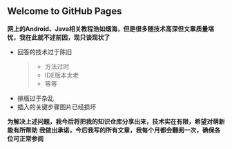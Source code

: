 ## Welcome to GitHub Pages

**网上的Android、Java相关教程浩如烟海，但是很多随技术高深但文章质量堪忧，我在此就不述前因，现只谈现状了**
- 回答的技术过于陈旧
    > - 方法过时
    > - IDE版本太老
    > - 等等
- 排版过于杂乱
- 插入的关键步骤图片已经损坏

**为解决上述问题，我今后将把我的知识仓库分享出来，技术实在有限，希望对萌新能有所帮助**
**我做出承诺，今后我写的所有文章，我每个月都会翻阅一次，确保各位可正常参阅**